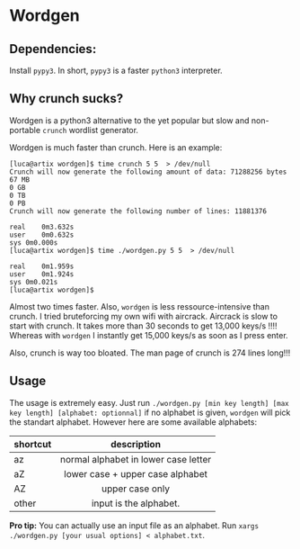 # Wordgen

## Dependencies:

Install `pypy3`. In short, `pypy3` is a faster `python3` interpreter.

## Why crunch sucks?

Wordgen is a python3 alternative to the yet popular
but slow and non-portable `crunch` wordlist generator.

Wordgen is much faster than crunch. Here is an example:

```
[luca@artix wordgen]$ time crunch 5 5  > /dev/null
Crunch will now generate the following amount of data: 71288256 bytes
67 MB
0 GB
0 TB
0 PB
Crunch will now generate the following number of lines: 11881376

real	0m3.632s
user	0m0.632s
sys	0m0.000s
[luca@artix wordgen]$ time ./wordgen.py 5 5  > /dev/null

real	0m1.959s
user	0m1.924s
sys	0m0.021s
[luca@artix wordgen]$
```

Almost two times faster. Also, `wordgen` is less
ressource-intensive than crunch.
I tried bruteforcing my own wifi with aircrack.
Aircrack is slow to start with crunch. It takes more
than 30 seconds to get 13,000 keys/s !!!!
Whereas with `wordgen` I instantly get 15,000 keys/s
as soon as I press enter.

Also, crunch is way too bloated. The man page of crunch
is 274 lines long!!!

## Usage

The usage is extremely easy. Just run
`./wordgen.py [min key length] [max key length] [alphabet: optionnal]`
if no alphabet is given, `wordgen` will pick the standart alphabet.
However here are some available alphabets:

| shortcut | description                          |
| :-       | :-:                                  |
| az       | normal alphabet in lower case letter |
| aZ       | lower case + upper case alphabet     |
| AZ       | upper case only                      |
| other    | input is the alphabet.               |

**Pro tip:** You can actually use an input file as
an alphabet. Run `xargs ./wordgen.py [your usual options] < alphabet.txt`.
